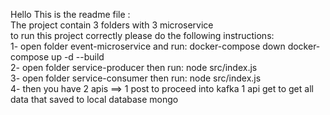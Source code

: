 Hello This is the readme file : <br>
The project contain 3 folders with 3 microservice <br>
to run this project correctly please do the following instructions: <br>
1- open folder event-microservice and run:   docker-compose down
docker-compose up -d --build <br>
2- open folder service-producer then run: node src/index.js <br>
3- open folder service-consumer then run: node src/index.js <br>
4- then you have 2 apis ==> 1 post to proceed into kafka 1 api get to get  all data that saved to local database mongo <br>
